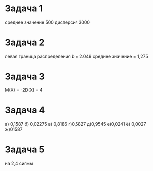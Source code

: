 # Задача 1
среднее значение 500
дисперсия 3000
# Задача 2
левая граница распределения b = 2.049
среднее значение =  1,275
# Задача 3
M(X) =  -2D(X) = 4
# Задача 4
а) 0,1587
б) 0,02275
в) 0,8186
г)0,6827
д)0,9545
е)0,0241
ё) 0,0027
ж)01587
# Задача 5
на 2,4 сигмы 